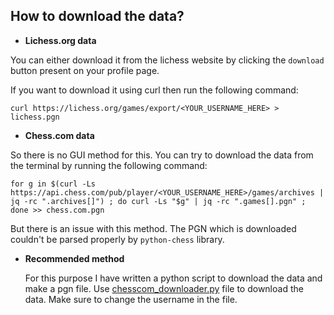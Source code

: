 ## How to download the data?

* __Lichess.org data__

You can either download it from the lichess website by clicking the `download` button present on your profile page.

If you want to download it using curl then run the following command:

```
curl https://lichess.org/games/export/<YOUR_USERNAME_HERE> > lichess.pgn
```

* __Chess.com data__

So there is no GUI method for this. You can try to download the data from the terminal by running the following command:

```
for g in $(curl -Ls https://api.chess.com/pub/player/<YOUR_USERNAME_HERE>/games/archives | jq -rc ".archives[]") ; do curl -Ls "$g" | jq -rc ".games[].pgn" ; done >> chess.com.pgn
```

But there is an issue with this method. The PGN which is downloaded couldn't be parsed properly by `python-chess` library.

* **Recommended method**

    For this purpose I have written a python script to download the data and make a pgn file. Use [chesscom_downloader.py](./chesscom_downloader.py) file to download the data. Make sure to change the username in the file.
 
